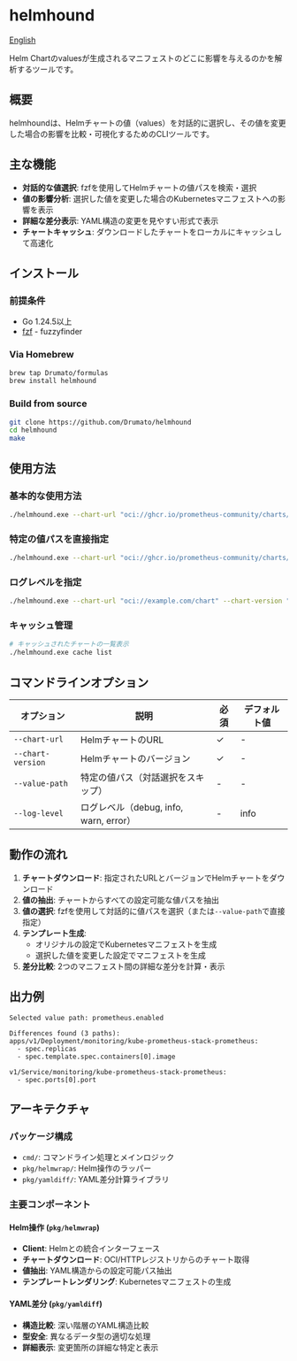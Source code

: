 # helmhound

[English](./README.md)

Helm Chartのvaluesが生成されるマニフェストのどこに影響を与えるのかを解析するツールです。

## 概要

helmhoundは、Helmチャートの値（values）を対話的に選択し、その値を変更した場合の影響を比較・可視化するためのCLIツールです。

## 主な機能

- **対話的な値選択**: fzfを使用してHelmチャートの値パスを検索・選択
- **値の影響分析**: 選択した値を変更した場合のKubernetesマニフェストへの影響を表示
- **詳細な差分表示**: YAML構造の変更を見やすい形式で表示
- **チャートキャッシュ**: ダウンロードしたチャートをローカルにキャッシュして高速化

## インストール

### 前提条件

- Go 1.24.5以上
- [fzf](https://github.com/junegunn/fzf) - fuzzyfinder

### Via Homebrew

```bash
brew tap Drumato/formulas
brew install helmhound
```

### Build from source

```bash
git clone https://github.com/Drumato/helmhound
cd helmhound
make
```

## 使用方法

### 基本的な使用方法

```bash
./helmhound.exe --chart-url "oci://ghcr.io/prometheus-community/charts/kube-prometheus-stack" --chart-version "75.17.1"
```

### 特定の値パスを直接指定

```bash
./helmhound.exe --chart-url "oci://ghcr.io/prometheus-community/charts/kube-prometheus-stack" --chart-version "75.17.1" --value-path "prometheus.enabled"
```

### ログレベルを指定

```bash
./helmhound.exe --chart-url "oci://example.com/chart" --chart-version "1.0.0" --log-level "debug"
```

### キャッシュ管理

```bash
# キャッシュされたチャートの一覧表示
./helmhound.exe cache list
```

## コマンドラインオプション

| オプション | 説明 | 必須 | デフォルト値 |
|-----------|------|------|------------|
| `--chart-url` | HelmチャートのURL | ✓ | - |
| `--chart-version` | Helmチャートのバージョン | ✓ | - |
| `--value-path` | 特定の値パス（対話選択をスキップ） | - | - |
| `--log-level` | ログレベル（debug, info, warn, error） | - | info |

## 動作の流れ

1. **チャートダウンロード**: 指定されたURLとバージョンでHelmチャートをダウンロード
2. **値の抽出**: チャートからすべての設定可能な値パスを抽出
3. **値の選択**: fzfを使用して対話的に値パスを選択（または`--value-path`で直接指定）
4. **テンプレート生成**: 
   - オリジナルの設定でKubernetesマニフェストを生成
   - 選択した値を変更した設定でマニフェストを生成
5. **差分比較**: 2つのマニフェスト間の詳細な差分を計算・表示

## 出力例

```
Selected value path: prometheus.enabled

Differences found (3 paths):
apps/v1/Deployment/monitoring/kube-prometheus-stack-prometheus:
  - spec.replicas
  - spec.template.spec.containers[0].image

v1/Service/monitoring/kube-prometheus-stack-prometheus:
  - spec.ports[0].port
```

## アーキテクチャ

### パッケージ構成

- `cmd/`: コマンドライン処理とメインロジック
- `pkg/helmwrap/`: Helm操作のラッパー
- `pkg/yamldiff/`: YAML差分計算ライブラリ

### 主要コンポーネント

#### Helm操作 (`pkg/helmwrap`)

- **Client**: Helmとの統合インターフェース
- **チャートダウンロード**: OCI/HTTPレジストリからのチャート取得
- **値抽出**: YAML構造からの設定可能パス抽出
- **テンプレートレンダリング**: Kubernetesマニフェストの生成

#### YAML差分 (`pkg/yamldiff`)

- **構造比較**: 深い階層のYAML構造比較
- **型安全**: 異なるデータ型の適切な処理
- **詳細表示**: 変更箇所の詳細な特定と表示

